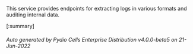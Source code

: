 






This service provides endpoints for extracting logs in various formats and auditing internal data.

[:summary]

###### Auto generated by Pydio Cells Enterprise Distribution v4.0.0-beta5 on 21-Jun-2022
